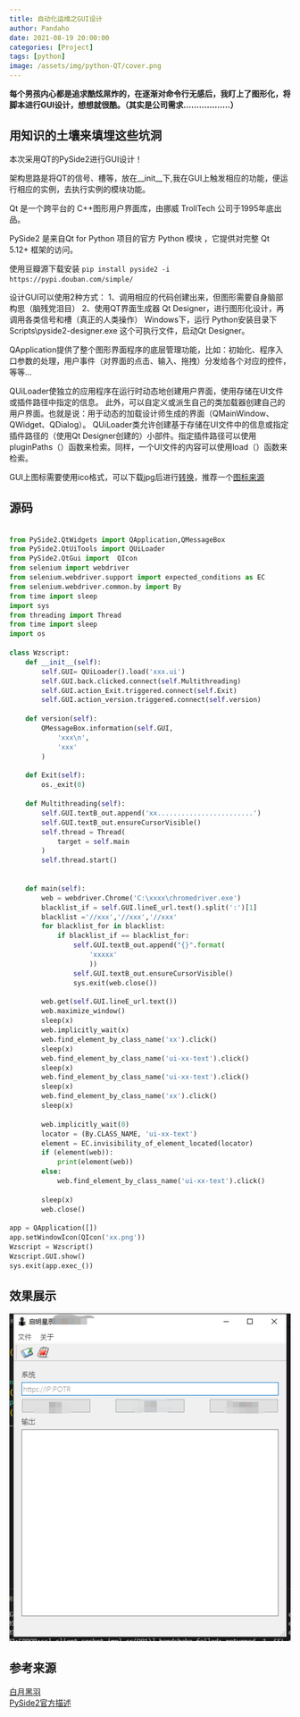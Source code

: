 ```yaml
---
title: 自动化运维之GUI设计
author: Pandaho
date: 2021-08-19 20:00:00 
categories: [Project] 
tags: [python]
image: /assets/img/python-QT/cover.png
---
```




**每个男孩内心都是追求酷炫屌炸的，在逐渐对命令行无感后，我盯上了图形化，将脚本进行GUI设计，想想就很酷。（其实是公司需求………………）** 



## 用知识的土壤来填埋这些坑洞

本次采用QT的PySide2进行GUI设计！

架构思路是将QT的信号、槽等，放在__init__下,我在GUI上触发相应的功能，便运行相应的实例，去执行实例的模块功能。

Qt 是一个跨平台的 C++图形用户界面库，由挪威 TrollTech 公司于1995年底出品。

PySide2 是来自Qt for Python 项目的官方 Python 模块 ，它提供对完整 Qt 5.12+ 框架的访问。

使用豆瓣源下载安装
`pip install pyside2 -i https://pypi.douban.com/simple/`

设计GUI可以使用2种方式：
1、调用相应的代码创建出来，但图形需要自身脑部构思（脑残党泪目）
2、使用QT界面生成器 Qt Designer，进行图形化设计，再调用各类信号和槽（真正的人类操作）
Windows下，运行 Python安装目录下 Scripts\pyside2-designer.exe 这个可执行文件，启动Qt Designer。

QApplication提供了整个图形界面程序的底层管理功能，比如：初始化、程序入口参数的处理，用户事件（对界面的点击、输入、拖拽）分发给各个对应的控件，等等…

QUiLoader使独立的应用程序在运行时动态地创建用户界面，使用存储在UI文件或插件路径中指定的信息。 此外，可以自定义或派生自己的类加载器创建自己的用户界面。也就是说：用于动态的加载设计师生成的界面（QMainWindow、QWidget、QDialog）。 
QUiLoader类允许创建基于存储在UI文件中的信息或指定插件路径的（使用Qt Designer创建的）小部件。指定插件路径可以使用pluginPaths（）函数来检索。同样，一个UI文件的内容可以使用load（）函数来检索。

GUI上图标需要使用ico格式，可以下载jpg后进行[转换](https://www.aconvert.com/cn/icon/png-to-ico/#)，推荐一个[图标来源](http://www.tucoo.com/icon/lush/index.htm)



## 源码

```python

from PySide2.QtWidgets import QApplication,QMessageBox 
from PySide2.QtUiTools import QUiLoader
from PySide2.QtGui import  QIcon 
from selenium import webdriver
from selenium.webdriver.support import expected_conditions as EC  
from selenium.webdriver.common.by import By  
from time import sleep   
import sys
from threading import Thread  
from time import sleep
import os

class Wzscript:   
    def __init__(self):  
        self.GUI= QUiLoader().load('xxx.ui')      
        self.GUI.back.clicked.connect(self.Multithreading)   
        self.GUI.action_Exit.triggered.connect(self.Exit)
        self.GUI.action_version.triggered.connect(self.version) 

    def version(self):
        QMessageBox.information(self.GUI,
            'xxx\n',
            'xxx'
        )
        
    def Exit(self):
        os._exit(0)

    def Multithreading(self):  
        self.GUI.textB_out.append('xx........................')
        self.GUI.textB_out.ensureCursorVisible()
        self.thread = Thread(   
            target = self.main
        )
        self.thread.start()   


    def main(self):
        web = webdriver.Chrome('C:\xxxx\chromedriver.exe')
        blacklist_if = self.GUI.lineE_url.text().split(':')[1]
        blacklist ='//xxx','//xxx','//xxx' 
        for blacklist_for in blacklist:
            if blacklist_if == blacklist_for:
                self.GUI.textB_out.append("{}".format(
                    'xxxxx'
                    ))
                self.GUI.textB_out.ensureCursorVisible()
                sys.exit(web.close())  

        web.get(self.GUI.lineE_url.text())         
        web.maximize_window() 
        sleep(x)
        web.implicitly_wait(x)    
        web.find_element_by_class_name('xx').click()  
        sleep(x)
        web.find_element_by_class_name('ui-xx-text').click() 
        sleep(x)
        web.find_element_by_class_name('ui-xx-text').click()  
        sleep(x)
        web.find_element_by_class_name('xx').click()  
        sleep(x)
        
        web.implicitly_wait(0) 
        locator = (By.CLASS_NAME, 'ui-xx-text') 
        element = EC.invisibility_of_element_located(locator)   
        if (element(web)):
            print(element(web))
        else:
            web.find_element_by_class_name('ui-xx-text').click() 
            
        sleep(x)
        web.close()
    
app = QApplication([])
app.setWindowIcon(QIcon('xx.png'))  
Wzscript = Wzscript()
Wzscript.GUI.show()   
sys.exit(app.exec_()) 

```

## 效果展示

![图例](/assets/img/python-QT/1.jpg)




## 参考来源

[白月黑羽](http://www.byhy.net/tut/py/gui/qt_01/)  
[PySide2官方描述](https://pypi.org/project/PySide2/)  
